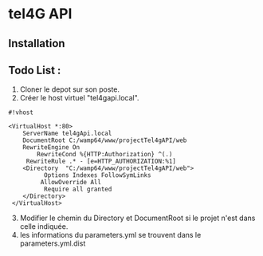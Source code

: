 # tel4G API #
## Installation ##

Todo List :
-------

1. Cloner le depot sur son poste.
2. Créer le host virtuel "tel4gapi.local".
```
#!vhost

<VirtualHost *:80>
  	ServerName tel4gApi.local
 	DocumentRoot C:/wamp64/www/projectTel4gAPI/web
 	RewriteEngine On 
        RewriteCond %{HTTP:Authorization} ^(.)
     RewriteRule .* - [e=HTTP_AUTHORIZATION:%1]
 	<Directory  "C:/wamp64/www/projectTel4gAPI/web">
          Options Indexes FollowSymLinks
         AllowOverride All
          Require all granted
 	</Directory>
 </VirtualHost>
```
3. Modifier le chemin du  Directory et DocumentRoot si le projet n'est dans celle indiquée.
4. les informations du parameters.yml se trouvent dans le parameters.yml.dist